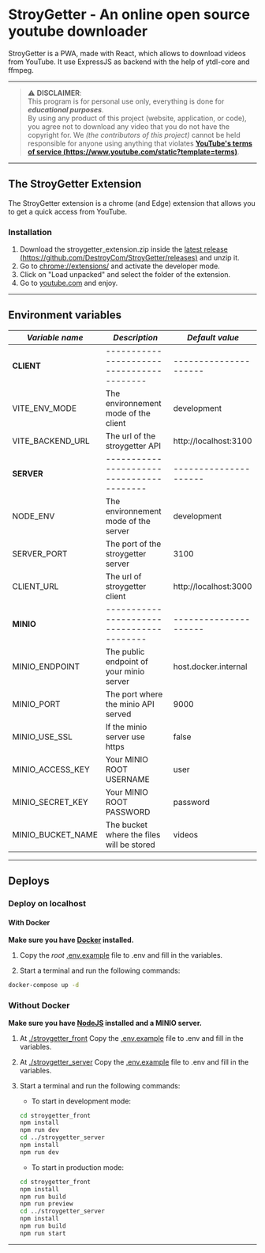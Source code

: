 # StroyGetter - An online open source youtube downloader

StroyGetter is a PWA, made with React, which allows to download videos from YouTube.
It use ExpressJS as backend with the help of ytdl-core and ffmpeg.

---

> :warning: **DISCLAIMER**:  
> This program is for personal use only, everything is done for **_educational purposes_**.  
> By using any product of this project (website, application, or code), you agree not to download any video that you do not have the copyright for.
> We _(the contributors of this project)_ cannot be held responsible for anyone using anything that violates [**YouTube's terms of service (https://www.youtube.com/static?template=terms)**](https://www.youtube.com/static?template=terms).

---

## The StroyGetter Extension

The StroyGetter extension is a chrome (and Edge) extension that allows you to get a quick access from YouTube.

### Installation

1. Download the stroygetter_extension.zip inside the [latest release (https://github.com/DestroyCom/StroyGetter/releases)](https://github.com/DestroyCom/StroyGetter/releases) and unzip it.
2. Go to [chrome://extensions/](chrome://extensions/) and activate the developer mode.
3. Click on "Load unpacked" and select the folder of the extension.
4. Go to [youtube.com](https://www.youtube.com/) and enjoy.

---

## Environment variables

| _Variable name_   | _Description_                             | _Default value_       |
| ----------------- | ----------------------------------------- | --------------------- |
| **CLIENT**        | ----------------------------------------- | --------------------- |
| VITE_ENV_MODE     | The environnement mode of the client      | development           |
| VITE_BACKEND_URL  | The url of the stroygetter API            | http://localhost:3100 |
| **SERVER**        | ----------------------------------------- | --------------------- |
| NODE_ENV          | The environnement mode of the server      | development           |
| SERVER_PORT       | The port of the stroygetter server        | 3100                  |
| CLIENT_URL        | The url of stroygetter client             | http://localhost:3000 |
| **MINIO**         | ----------------------------------------- | --------------------- |
| MINIO_ENDPOINT    | The public endpoint of your minio server  | host.docker.internal  |
| MINIO_PORT        | The port where the minio API served       | 9000                  |
| MINIO_USE_SSL     | If the minio server use https             | false                 |
| MINIO_ACCESS_KEY  | Your MINIO ROOT USERNAME                  | user                  |
| MINIO_SECRET_KEY  | Your MINIO ROOT PASSWORD                  | password              |
| MINIO_BUCKET_NAME | The bucket where the files will be stored | videos                |

---

## Deploys

### Deploy on localhost

#### With Docker

**Make sure you have [Docker](https://www.docker.com/) installed.**

1. Copy the _root_ [.env.example](./.env.example) file to .env and fill in the variables.

2. Start a terminal and run the following commands:

```bash
docker-compose up -d
```

### Without Docker

**Make sure you have [NodeJS](https://nodejs.org/en/) installed and a MINIO server.**

1. At [./stroygetter_front](./stroygetter_front) Copy the [.env.example](./stroygetter_front/.env.example) file to .env and fill in the variables.

2. At [./stroygetter_server](./stroygetter_server) Copy the [.env.example](./stroygetter_server/.env.example) file to .env and fill in the variables.

3. Start a terminal and run the following commands:

   - To start in development mode:

   ```bash
   cd stroygetter_front
   npm install
   npm run dev
   cd ../stroygetter_server
   npm install
   npm run dev
   ```

   - To start in production mode:

   ```bash
   cd stroygetter_front
   npm install
   npm run build
   npm run preview
   cd ../stroygetter_server
   npm install
   npm run build
   npm run start
   ```

---
